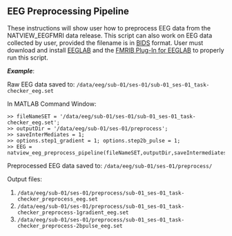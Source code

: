 ## EEG Preprocessing Pipeline
These instructions will show user how to preprocess EEG data from the NATVIEW_EEGFMRI data release. This script can also work on EEG data collected by user, provided the filename is in [BIDS](https://bids.neuroimaging.io/) format. User must download and install [EEGLAB](https://sccn.ucsd.edu/eeglab/index.php) and the [FMRIB Plug-In for EEGLAB](https://fsl.fmrib.ox.ac.uk/eeglab/fmribplugin/) to properly run this script.

***Example***:

Raw EEG data saved to: ```/data/eeg/sub-01/ses-01/sub-01_ses-01_task-checker_eeg.set```

In MATLAB Command Window:
```
>> fileNameSET = '/data/eeg/sub-01/ses-01/sub-01_ses-01_task-checker_eeg.set';
>> outputDir = '/data/eeg/sub-01/ses-01/preprocess';
>> saveInterMediates = 1;
>> options.step1_gradient = 1; options.step2b_pulse = 1;   
>> EEG = natview_eeg_preprocess_pipeline(fileNameSET,outputDir,saveIntermediates,options);
```
Preprocessed EEG data saved to: ```/data/eeg/sub-01/ses-01/preprocess/```

Output files:
1. ```/data/eeg/sub-01/ses-01/preprocess/sub-01_ses-01_task-checker_preprocess_eeg.set```
2. ```/data/eeg/sub-01/ses-01/preprocess/sub-01_ses-01_task-checker_preprocess-1gradient_eeg.set```
3. ```/data/eeg/sub-01/ses-01/preprocess/sub-01_ses-01_task-checker_preprocess-2bpulse_eeg.set```

